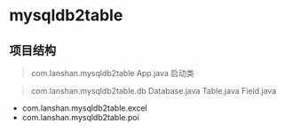 # mysqldb2table
## 项目结构
> com.lanshan.mysqldb2table
  > App.java 启动类
 
> com.lanshan.mysqldb2table.db
    Database.java
    Table.java
    Field.java

+ com.lanshan.mysqldb2table.excel
+ com.lanshan.mysqldb2table.poi
